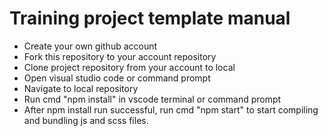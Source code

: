 # Training project template manual
- Create your own github account
- Fork this repository to your account repository
- Clone project repository from your account to local
- Open visual studio code or command prompt
- Navigate to local repository
- Run cmd "npm install" in vscode terminal or command prompt
- After npm install run successful, run cmd "npm start" to start compiling and bundling js and scss files.
